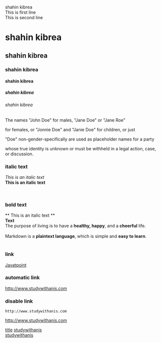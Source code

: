 <!--markdown tutorial -->
shahin kibrea </br>
This is first line </br>
This is second line

# shahin kibrea
## shahin kibrea
### shahin kibrea
#### shahin kibrea
##### shahin kibrea
###### shahin kibrea

<p>The names "John Doe" for males, "Jane Doe" or "Jane Roe"</p>
<p> for females, or "Jonnie Doe" and "Janie Doe" for children, or just</p>
<p>"Doe" non-gender-specifically are used as placeholder names for a party</p>
<p>whose true identity is unknown or must be withheld in a legal action, case, or discussion.</p>

### italic text
 _This is an italic text_</br>
 __This is an italic text__

<br/>

### bold text
** This is an italic text **
<br/>
**Text** 
<br/>
The purpose of living is to have a **healthy, happy**, and a **cheerful** life.  
<br/>
Markdown is a **plaintext language**, which is simple and **easy to learn**.  
<br/>
### link
[Javatpoint](https://www.javatpoint.com/)
 ### automatic link 
 http://www.studywithanis.com

 ### disable link 
 `http://www.studywithanis.com`

 <!-- automatic link -->

   http://www.studywithanis.com

   <!-- markdown link syntax -->
   [title](link)
   [studywithanis](http://www.studywithanis.com)  
   [studywithanis][websitelink]

   <!-- all link is here  -->

   [websitelink]: http://www.studywithanis.com
